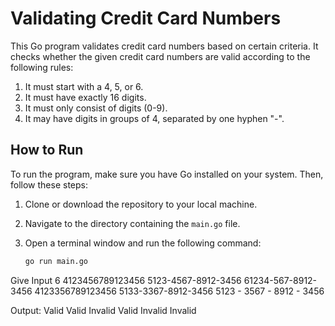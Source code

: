 # Validating Credit Card Numbers

This Go program validates credit card numbers based on certain criteria. It checks whether the given credit card numbers are valid according to the following rules:

1. It must start with a 4, 5, or 6.
2. It must have exactly 16 digits.
3. It must only consist of digits (0-9).
4. It may have digits in groups of 4, separated by one hyphen "-".

## How to Run

To run the program, make sure you have Go installed on your system. Then, follow these steps:

1. Clone or download the repository to your local machine.
2. Navigate to the directory containing the `main.go` file.
3. Open a terminal window and run the following command:

   ```bash
   go run main.go

Give Input
6
4123456789123456
5123-4567-8912-3456
61234-567-8912-3456
4123356789123456
5133-3367-8912-3456
5123 - 3567 - 8912 - 3456

Output:
Valid
Valid
Invalid
Valid
Invalid
Invalid
